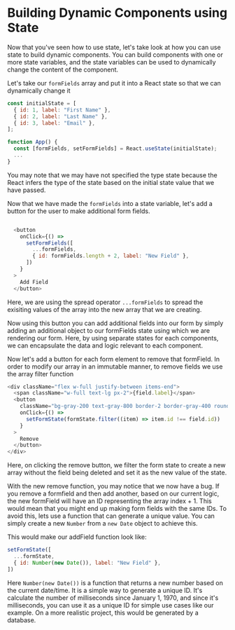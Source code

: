 # Building Dynamic Components using State

Now that you've seen how to use state, let's take look at how you can use state to build dynamic components. You can build components with one or more state variables, and the state variables can be used to dynamically change the content of the component.

Let's take our `formFields` array and put it into a React state so that we can dynamically change it

```js
const initialState = [
  { id: 1, label: "First Name" },
  { id: 2, label: "Last Name" },
  { id: 3, label: "Email" },
];

function App() {
  const [formFields, setFormFields] = React.useState(initialState);
  ...
}
```

You may note that we may have not specified the type state because the React infers the type of the state based on the initial state value that we have passed. 

Now that we have made the `formFields` into a state variable, let's add a button for the user to make additional form fields.

```js

  <button
    onClick={() =>
      setFormFields([
        ...formFields,
        { id: formFields.length + 2, label: "New Field" },
      ])
    }
  >
    Add Field
  </button>
```

Here, we are using the spread operator `...formFields` to spread the exisiting values of the array into the new array that we are creating. 

Now using this button you can add additional fields into our form by simply adding an additional object to our formFields state using which we are rendering our form. Here, by using separate states for each components, we can encapsulate the data and logic relevant to each component. 

Now let's add a button for each form element to remove that formField. In order to modify our array in an immutable manner, to remove fields we use the array filter function

```js
<div className="flex w-full justify-between items-end">
  <span className="w-full text-lg px-2">{field.label}</span>
  <button
    className="bg-gray-200 text-gray-800 border-2 border-gray-400 rounded-lg p-2 m-2"
    onClick={() =>
      setFormState(formState.filter((item) => item.id !== field.id))
    }
  >
    Remove
  </button>
</div>
```

Here, on clicking the remove button, we filter the form state to create a new array without the field being deleted and set it as the new value of the state.

With the new remove function, you may notice that we now have a bug. If you remove a formfield and then add another, based on our current logic, the new formField will have an ID representing the array index + 1. This would mean that you might end up making form fields with the same IDs. To avoid this, lets use a function that can generate a unique value. You can simply create a new `Number` from a `new Date` object to achieve this. 

This would make our addField function look like:

```js
setFormState([
  ...formState,
  { id: Number(new Date()), label: "New Field" },
])
```
Here `Number(new Date())` is a function that returns a new number based on the current date/time. It is a simple way to generate a unique ID. It's calculate the number of milliseconds since January 1, 1970, and since it's milliseconds, you can use it as a unique ID for simple use cases like our example. On a more realistic project, this would be generated by a database.
